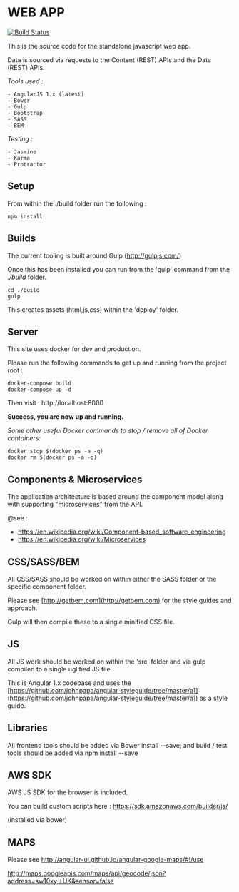 WEB APP
===============

[![Build Status](https://travis-ci.org/iLoveMyGrub/web-app.svg?branch=master)](https://travis-ci.org/iLoveMyGrub/web-app)

This is the source code for the standalone javascript wep app.

Data is sourced via requests to the Content (REST) APIs and the Data (REST) APIs. 

*Tools used :* 

    - AngularJS 1.x (latest)
    - Bower
    - Gulp
    - Bootstrap  
    - SASS
    - BEM
    
    
*Testing :*

    - Jasmine
    - Karma 
    - Protractor
    
   
Setup
---------------

From within the ./build folder run the following :

```
npm install
```

Builds
-------------

The current tooling is built around Gulp (http://gulpjs.com/)

Once this has been installed you can run from the 'gulp' command from the *./build* folder.


```
cd ./build
gulp
```

This creates assets (html,js,css) within the 'deploy' folder. 

Server
-------------

This site uses docker for dev and production.

Please run the following commands to get up and running from the project root :

```
docker-compose build
docker-compose up -d
```

Then visit : http://localhost:8000 

**Success, you are now up and running.** 

*Some other useful Docker commands to stop / remove all of Docker containers:*

    docker stop $(docker ps -a -q)
    docker rm $(docker ps -a -q)



Components & Microservices
--------------------------

The application architecture is based around the component model along with supporting "microservices" from the API.

@see : 
 
  - https://en.wikipedia.org/wiki/Component-based_software_engineering
  - https://en.wikipedia.org/wiki/Microservices
  


CSS/SASS/BEM
-------------

All CSS/SASS should be worked on within either the SASS folder or the specific component folder.

Please see [http://getbem.com](http://getbem.com) for the style guides and approach.

Gulp will then compile these to a single minified CSS file. 

JS
-------------

All JS work should be worked on within the 'src' folder and via gulp compiled to a single uglified JS file. 

This is Angular 1.x codebase and uses the [https://github.com/johnpapa/angular-styleguide/tree/master/a1](https://github.com/johnpapa/angular-styleguide/tree/master/a1) as a style guide.

Libraries
-------------

All frontend tools should be added via Bower install --save; and build / test tools should be added via npm install --save


AWS SDK
-------------

AWS JS SDK for the browser is included. 

You can build custom scripts here : https://sdk.amazonaws.com/builder/js/

(installed via bower)


MAPS
---------------------

Please see http://angular-ui.github.io/angular-google-maps/#!/use

http://maps.googleapis.com/maps/api/geocode/json?address=sw10xy,+UK&sensor=false




